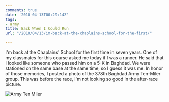 ```yaml
---
comments: true
date: '2010-04-13T00:29:14Z'
tags:
- army
title: Back When I Could Run
url: "/2010/04/13/im-back-at-the-chaplains-school-for-the-first/"

---
```

<p>I'm back at the Chaplains' School for the first time in seven years. One of my classmates for this course asked me today if I was a runner. He said that I looked like someone who passed him on a 5-K in Baghdad. We were stationed on the same base at the same time, so I guess it was me. In honor of those memories, I posted a photo of the 378th Baghdad Army Ten-Miler group. This was before the race, I'm not looking so good in the after-race picture.</p>

![Army Ten Miler](images/2010/army-run.png)
